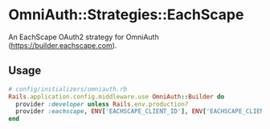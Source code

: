 # OmniAuth::Strategies::EachScape

An EachScape OAuth2 strategy for OmniAuth (https://builder.eachscape.com).

## Usage

```ruby
# config/initializers/omniauth.rb
Rails.application.config.middleware.use OmniAuth::Builder do
  provider :developer unless Rails.env.production?
  provider :eachscape, ENV['EACHSCAPE_CLIENT_ID'], ENV['EACHSCAPE_CLIENT_SECRET']
end
```
